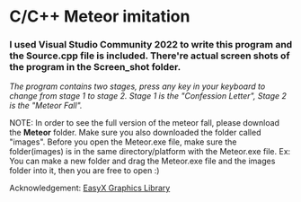 # C/C++ Meteor imitation
### I used Visual Studio Community 2022 to write this program and the Source.cpp file is included. There're actual screen shots of the program in the Screen_shot folder.

*The program contains two stages, press any key in your keyboard to change from stage 1 to stage 2. Stage 1 is the "Confession Letter", Stage 2 is the "Meteor Fall".*

NOTE: In order to see the full version of the meteor fall, please download the __Meteor__ folder. Make sure you also downloaded the folder called "images". Before you
open the Meteor.exe file, make sure the folder(images) is in the same directory/platform with the Meteor.exe file.  Ex: You can make a new folder and drag the Meteor.exe file and the images folder into it, then you are free to open :)




Acknowledgement: [EasyX Graphics Library](https://docs.easyx.cn/en-us/setup) 
